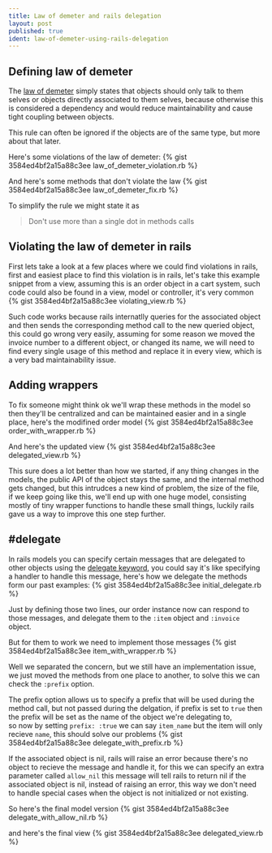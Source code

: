 ```yaml
---
title: Law of demeter and rails delegation
layout: post
published: true
ident: law-of-demeter-using-rails-delegation
---
```

## Defining law of demeter
The [law of demeter][law-of-demeter-wikipedia] simply states that objects should
only talk to them selves or objects directly associated to them selves, because
otherwise this is considered a dependency and would reduce maintainability and
cause tight coupling between objects.
<!-- more -->
This rule can often be ignored if the objects are of the same type, but more
about that later.

Here's some violations of the law of demeter:
{% gist 3584ed4bf2a15a88c3ee law_of_demeter_violation.rb %}

And here's some methods that don't violate the law
{% gist 3584ed4bf2a15a88c3ee law_of_demeter_fix.rb %}

To simplify the rule we might state it as

> Don't use more than a single dot in methods calls

## Violating the law of demeter in rails
First lets take a look at a few places where we could find violations in rails,
first and easiest place to find this violation is in rails, let's take this
example snippet from a view, assuming this is an order object in a cart system,
such code could also be found in a view, model or controller, it's very common
{% gist 3584ed4bf2a15a88c3ee violating_view.rb %}

Such code works because rails internatlly queries for the associated object and
then sends the corresponding method call to the new queried object, this could
go wrong very easily, assuming for some reason we moved the invoice number to a
different object, or changed its name, we will need to find every single usage
of this method and replace it in every view, which is a very bad maintainability
issue.

## Adding wrappers
To fix someone might think ok we'll wrap these methods in the model so then
they'll be centralized and can be maintained easier and in a single place,
here's the modifined order model
{% gist 3584ed4bf2a15a88c3ee order_with_wrapper.rb %}

And here's the updated view
{% gist 3584ed4bf2a15a88c3ee delegated_view.rb %}

This sure does a lot better than how we started, if any thing changes in the
models, the public API of the object stays the same, and the internal method
gets changed, but this intrudces a new kind of problem, the size of the file,
if we keep going like this, we'll end up with one huge model, consisting mostly
of tiny wrapper functions to handle these small things, luckily rails gave us a
way to improve this one step further.

## #delegate
In rails models you can specify certain messages that are delegated to other
objects using the [delegate keyword][rails-guides-delegate], you could say it's
like specifying a handler to handle this message, here's how we delegate the
methods form our past examples:
{% gist 3584ed4bf2a15a88c3ee initial_delegate.rb %}

Just by defining those two lines, our order instance now can respond to those
messages, and delegate them to the `:item` object and `:invoice` object.

But for them to work we need to implement those messages
{% gist 3584ed4bf2a15a88c3ee item_with_wrapper.rb %}

Well we separated the concern, but we still have an implementation issue, we
just moved the methods from one place to another, to solve this we can check
the `:prefix` option.

The prefix option allows us to specify a prefix that will be used during the
method call, but not passed during the delgation, if prefix is set to `true`
then the prefix will be set as the name of the object we're delegating to,  
so now by setting `prefix: :true` we can say `item_name` but the item will only
recieve `name`, this should solve our problems
{% gist 3584ed4bf2a15a88c3ee delegate_with_prefix.rb %}

If the associated object is nil, rails will raise an error because there's no
object to recieve the message and handle it, for this we can specify an extra
parameter called `allow_nil` this message will tell rails to return nil if the
associated object is nil, instead of raising an error, this way we don't need
to handle special cases when the object is not initialized or not existing.

So here's the final model version
{% gist 3584ed4bf2a15a88c3ee delegate_with_allow_nil.rb %}

and here's the final view
{% gist 3584ed4bf2a15a88c3ee delegated_view.rb %}

[law-of-demeter-wikipedia]: https://en.wikipedia.org/wiki/Law_of_Demeter
[rails-guides-delegate]: http://guides.rubyonrails.org/active_support_core_extensions.html#method-delegation
